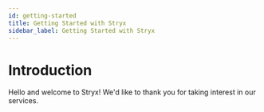 ```yaml
---
id: getting-started
title: Getting Started with Stryx
sidebar_label: Getting Started with Stryx
---
```


# Introduction

Hello and welcome to Stryx! We'd like to thank you for taking interest in our services.